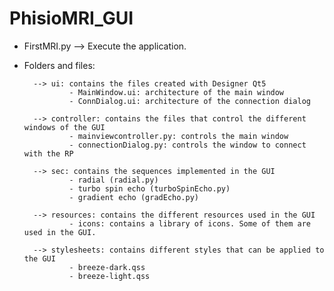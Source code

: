 # PhisioMRI_GUI

- FirstMRI.py --> Execute the application.

- Folders and files:

        --> ui: contains the files created with Designer Qt5
                - MainWindow.ui: architecture of the main window
                - ConnDialog.ui: architecture of the connection dialog

        --> controller: contains the files that control the different windows of the GUI
                - mainviewcontroller.py: controls the main window
                - connectionDialog.py: controls the window to connect with the RP

        --> sec: contains the sequences implemented in the GUI
                - radial (radial.py)
                - turbo spin echo (turboSpinEcho.py)
                - gradient echo (gradEcho.py)

        --> resources: contains the different resources used in the GUI
                - icons: contains a library of icons. Some of them are used in the GUI.

        --> stylesheets: contains different styles that can be applied to the GUI
                - breeze-dark.qss
                - breeze-light.qss

